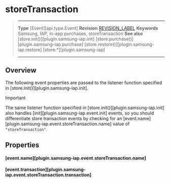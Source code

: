# storeTransaction

> --------------------- ------------------------------------------------------------------------------------------
> __Type__              [Event][api.type.Event]
> __Revision__          [REVISION_LABEL](REVISION_URL)
> __Keywords__          Samsung, IAP, in-app purchases, storeTransaction
> __See also__			[store.init()][plugin.samsung-iap.init]
>						[store.purchase()][plugin.samsung-iap.purchase]
>						[store.restore()][plugin.samsung-iap.restore]
>						[store.*][plugin.samsung-iap]
> --------------------- ------------------------------------------------------------------------------------------

## Overview

The following event properties are passed to the listener function specified in [store.init()][plugin.samsung-iap.init].

<div class="guide-notebox-imp">
<div class="notebox-title-imp">Important</div>

The same listener function specified in [store.init()][plugin.samsung-iap.init] also handles [init][plugin.samsung-iap.event.init] events, so you should differentiate store transaction events by checking for an [event.name][plugin.samsung-iap.event.storeTransaction.name] value of `"storeTransaction"`.

</div>


## Properties

#### [event.name][plugin.samsung-iap.event.storeTransaction.name]

#### [event.transaction][plugin.samsung-iap.event.storeTransaction.transaction]
